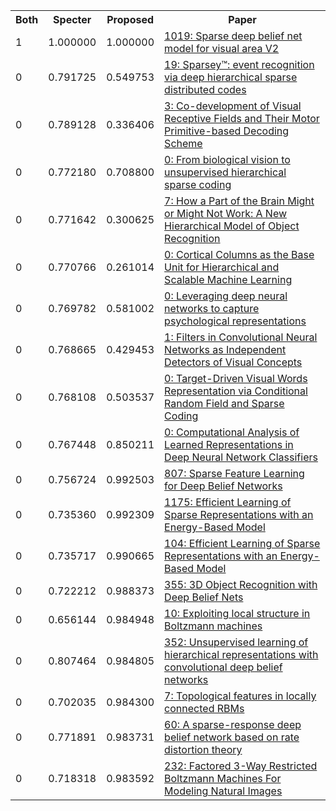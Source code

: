 <html><table><tr>
<th>Both</th>
<th>Specter</th>
<th>Proposed</th>
<th>Paper</th>
</tr>
<tr>
<td>1</td>
<td>1.000000</td>
<td>1.000000</td>
<td><a href="https://www.semanticscholar.org/paper/202cbbf671743aefd380d2f23987bd46b9caaf97">1019: Sparse deep belief net model for visual area V2</a></td>
</tr>
<tr>
<td>0</td>
<td>0.791725</td>
<td>0.549753</td>
<td><a href="https://www.semanticscholar.org/paper/7233b9360abc2ea36261b54ae52f40a709edac0a">19: Sparsey™: event recognition via deep hierarchical sparse distributed codes</a></td>
</tr>
<tr>
<td>0</td>
<td>0.789128</td>
<td>0.336406</td>
<td><a href="https://www.semanticscholar.org/paper/940c33bd61823b816d4e89a463389d496fe3dede">3: Co-development of Visual Receptive Fields and Their Motor Primitive-based Decoding Scheme</a></td>
</tr>
<tr>
<td>0</td>
<td>0.772180</td>
<td>0.708800</td>
<td><a href="https://www.semanticscholar.org/paper/5a90d740399ca8937704cbeaea211805f8bf75c2">0: From biological vision to unsupervised hierarchical sparse coding</a></td>
</tr>
<tr>
<td>0</td>
<td>0.771642</td>
<td>0.300625</td>
<td><a href="https://www.semanticscholar.org/paper/35c7ebdd5275f0a6f03fb89c22a548402aeee738">7: How a Part of the Brain Might or Might Not Work: A New Hierarchical Model of Object Recognition</a></td>
</tr>
<tr>
<td>0</td>
<td>0.770766</td>
<td>0.261014</td>
<td><a href="https://www.semanticscholar.org/paper/7596908e7dc32f447be2b83570ee465806603986">0: Cortical Columns as the Base Unit for Hierarchical and Scalable Machine Learning</a></td>
</tr>
<tr>
<td>0</td>
<td>0.769782</td>
<td>0.581002</td>
<td><a href="https://www.semanticscholar.org/paper/6e0c2754616ffd10d566bcc98243eda00c4a4380">0: Leveraging deep neural networks to capture psychological representations</a></td>
</tr>
<tr>
<td>0</td>
<td>0.768665</td>
<td>0.429453</td>
<td><a href="https://www.semanticscholar.org/paper/91aa2a663c8d1a8fcd31de6682c75dab5a610c57">1: Filters in Convolutional Neural Networks as Independent Detectors of Visual Concepts</a></td>
</tr>
<tr>
<td>0</td>
<td>0.768108</td>
<td>0.503537</td>
<td><a href="https://www.semanticscholar.org/paper/5ae6acc2333ef17a26a11a0eaff0711a5aa93564">0: Target-Driven Visual Words Representation via Conditional Random Field and Sparse Coding</a></td>
</tr>
<tr>
<td>0</td>
<td>0.767448</td>
<td>0.850211</td>
<td><a href="https://www.semanticscholar.org/paper/abc2edbd58e19c457000c4f3625460e23b044ecd">0: Computational Analysis of Learned Representations in Deep Neural Network Classifiers</a></td>
</tr>
<tr>
<td>0</td>
<td>0.756724</td>
<td>0.992503</td>
<td><a href="https://www.semanticscholar.org/paper/41fef1a197fab9684a4608b725d3ae72e1ab4b39">807: Sparse Feature Learning for Deep Belief Networks</a></td>
</tr>
<tr>
<td>0</td>
<td>0.735360</td>
<td>0.992309</td>
<td><a href="https://www.semanticscholar.org/paper/932c2a02d462abd75af018125413b1ceaa1ee3f4">1175: Efficient Learning of Sparse Representations with an Energy-Based Model</a></td>
</tr>
<tr>
<td>0</td>
<td>0.735717</td>
<td>0.990665</td>
<td><a href="https://www.semanticscholar.org/paper/25ca8792a1c183f4dd88dcebcf8a54202b483bb0">104: Efficient Learning of Sparse Representations with an Energy-Based Model</a></td>
</tr>
<tr>
<td>0</td>
<td>0.722212</td>
<td>0.988373</td>
<td><a href="https://www.semanticscholar.org/paper/5a2668bf420d8509a4dfa28e1cdcdac14c649975">355: 3D Object Recognition with Deep Belief Nets</a></td>
</tr>
<tr>
<td>0</td>
<td>0.656144</td>
<td>0.984948</td>
<td><a href="https://www.semanticscholar.org/paper/707fa39815a24e6f168239fa11c3b4adb8a2db40">10: Exploiting local structure in Boltzmann machines</a></td>
</tr>
<tr>
<td>0</td>
<td>0.807464</td>
<td>0.984805</td>
<td><a href="https://www.semanticscholar.org/paper/ad8c2721ef54c9326684762db7c9fc1378e83797">352: Unsupervised learning of hierarchical representations with convolutional deep belief networks</a></td>
</tr>
<tr>
<td>0</td>
<td>0.702035</td>
<td>0.984300</td>
<td><a href="https://www.semanticscholar.org/paper/fa700f66311bef2c3024689993723cdd35452e75">7: Topological features in locally connected RBMs</a></td>
</tr>
<tr>
<td>0</td>
<td>0.771891</td>
<td>0.983731</td>
<td><a href="https://www.semanticscholar.org/paper/7d1a028b5e40bea0a0705b1163a3a8d888ef973b">60: A sparse-response deep belief network based on rate distortion theory</a></td>
</tr>
<tr>
<td>0</td>
<td>0.718318</td>
<td>0.983592</td>
<td><a href="https://www.semanticscholar.org/paper/e7c64258997838087c9ba4e87225627b015122b2">232: Factored 3-Way Restricted Boltzmann Machines For Modeling Natural Images</a></td>
</tr>
</table></html>
